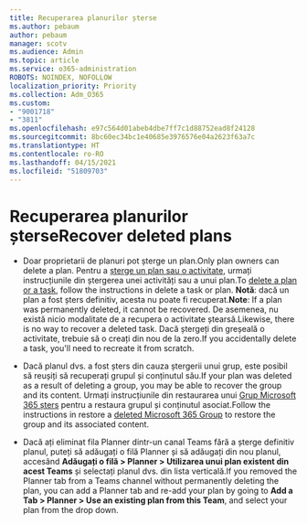 ```yaml
---
title: Recuperarea planurilor șterse
ms.author: pebaum
author: pebaum
manager: scotv
ms.audience: Admin
ms.topic: article
ms.service: o365-administration
ROBOTS: NOINDEX, NOFOLLOW
localization_priority: Priority
ms.collection: Adm_O365
ms.custom:
- "9001718"
- "3811"
ms.openlocfilehash: e97c564d01abeb4dbe7ff7c1d88752ead8f24128
ms.sourcegitcommit: 8bc60ec34bc1e40685e3976576e04a2623f63a7c
ms.translationtype: HT
ms.contentlocale: ro-RO
ms.lasthandoff: 04/15/2021
ms.locfileid: "51809703"
---
```

# <a name="recover-deleted-plans"></a><span data-ttu-id="7850c-102">Recuperarea planurilor șterse</span><span class="sxs-lookup"><span data-stu-id="7850c-102">Recover deleted plans</span></span>

- <span data-ttu-id="7850c-103">Doar proprietarii de planuri pot șterge un plan.</span><span class="sxs-lookup"><span data-stu-id="7850c-103">Only plan owners can delete a plan.</span></span> <span data-ttu-id="7850c-104">Pentru a [șterge un plan sau o activitate](https://support.microsoft.com/office/39e10e78-13f0-446d-94cd-9e562648497a.), urmați instrucțiunile din ștergerea unei activități sau a unui plan.</span><span class="sxs-lookup"><span data-stu-id="7850c-104">To [delete a plan or a task](https://support.microsoft.com/office/39e10e78-13f0-446d-94cd-9e562648497a.), follow the instructions in delete a task or plan.</span></span>  <span data-ttu-id="7850c-105">**Notă**: dacă un plan a fost șters definitiv, acesta nu poate fi recuperat.</span><span class="sxs-lookup"><span data-stu-id="7850c-105">**Note**: If a plan was permanently deleted, it cannot be recovered.</span></span> <span data-ttu-id="7850c-106">De asemenea, nu există nicio modalitate de a recupera o activitate ștearsă.</span><span class="sxs-lookup"><span data-stu-id="7850c-106">Likewise, there is no way to recover a deleted task.</span></span> <span data-ttu-id="7850c-107">Dacă ștergeți din greșeală o activitate, trebuie să o creați din nou de la zero.</span><span class="sxs-lookup"><span data-stu-id="7850c-107">If you accidentally delete a task, you'll need to recreate it from scratch.</span></span>

- <span data-ttu-id="7850c-108">Dacă planul dvs. a fost șters din cauza ștergerii unui grup, este posibil să reușiți să recuperați grupul și conținutul său.</span><span class="sxs-lookup"><span data-stu-id="7850c-108">If your plan was deleted as a result of deleting a group, you may be able to recover the group and its content.</span></span> <span data-ttu-id="7850c-109">Urmați instrucțiunile din restaurarea unui [Grup Microsoft 365 șters](https://docs.microsoft.com/microsoft-365/admin/create-groups/restore-deleted-group?view=o365-worldwide) pentru a restaura grupul și conținutul asociat.</span><span class="sxs-lookup"><span data-stu-id="7850c-109">Follow the instructions in restore a [deleted Microsoft 365 Group](https://docs.microsoft.com/microsoft-365/admin/create-groups/restore-deleted-group?view=o365-worldwide) to restore the group and its associated content.</span></span>

- <span data-ttu-id="7850c-110">Dacă ați eliminat fila Planner dintr-un canal Teams fără a șterge definitiv planul, puteți să adăugați o filă Planner și să adăugați din nou planul, accesând **Adăugați o filă > Planner > Utilizarea unui plan existent din acest Teams** și selectați planul dvs. din lista verticală.</span><span class="sxs-lookup"><span data-stu-id="7850c-110">If you removed the Planner tab from a Teams channel without permanently deleting the plan, you can add a Planner tab and re-add your plan by going to **Add a Tab > Planner > Use an existing plan from this Team**, and select your plan from the drop down.</span></span>
